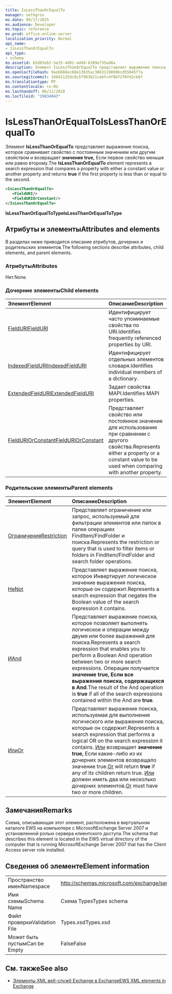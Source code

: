 ```yaml
---
title: IsLessThanOrEqualTo
manager: sethgros
ms.date: 09/17/2015
ms.audience: Developer
ms.topic: reference
ms.prod: office-online-server
localization_priority: Normal
api_name:
- IsLessThanOrEqualTo
api_type:
- schema
ms.assetid: b5d85eb2-5e15-4d01-ad49-6289e735ad8a
description: Элемент IsLessThanOrEqualTo представляет выражение поиска, которое сравнивает свойство с постоянным значением или другим свойством и возвращает значение true, если первое свойство меньше или равен ему.
ms.openlocfilehash: 9aeb688ec68e13635ac3083119899bcd55045f7a
ms.sourcegitcommit: 34041125dc8c5f993b21cebfc4f8b72f0fd2cb6f
ms.translationtype: MT
ms.contentlocale: ru-RU
ms.lasthandoff: 06/11/2018
ms.locfileid: "19834043"
---
```

# <a name="islessthanorequalto"></a><span data-ttu-id="ca027-103">IsLessThanOrEqualTo</span><span class="sxs-lookup"><span data-stu-id="ca027-103">IsLessThanOrEqualTo</span></span>

<span data-ttu-id="ca027-104">Элемент **IsLessThanOrEqualTo** представляет выражение поиска, которое сравнивает свойство с постоянным значением или другим свойством и возвращает **значение true,** Если первое свойство меньше или равно второму.</span><span class="sxs-lookup"><span data-stu-id="ca027-104">The **IsLessThanOrEqualTo** element represents a search expression that compares a property with either a constant value or another property and returns **true** if the first property is less than or equal to the second.</span></span> 
  
```xml
<IsLessThanOrEqualTo>
   <FieldURI/>
   <FieldURIOrConstant/>
</IsLessThanOrEqualTo>
```

 <span data-ttu-id="ca027-105">**IsLessThanOrEqualToType**</span><span class="sxs-lookup"><span data-stu-id="ca027-105">**IsLessThanOrEqualToType**</span></span>
## <a name="attributes-and-elements"></a><span data-ttu-id="ca027-106">Атрибуты и элементы</span><span class="sxs-lookup"><span data-stu-id="ca027-106">Attributes and elements</span></span>

<span data-ttu-id="ca027-107">В разделах ниже приводится описание атрибутов, дочерних и родительских элементов.</span><span class="sxs-lookup"><span data-stu-id="ca027-107">The following sections describe attributes, child elements, and parent elements.</span></span>
  
### <a name="attributes"></a><span data-ttu-id="ca027-108">Атрибуты</span><span class="sxs-lookup"><span data-stu-id="ca027-108">Attributes</span></span>

<span data-ttu-id="ca027-109">Нет.</span><span class="sxs-lookup"><span data-stu-id="ca027-109">None.</span></span>
  
### <a name="child-elements"></a><span data-ttu-id="ca027-110">Дочерние элементы</span><span class="sxs-lookup"><span data-stu-id="ca027-110">Child elements</span></span>

|<span data-ttu-id="ca027-111">**Элемент**</span><span class="sxs-lookup"><span data-stu-id="ca027-111">**Element**</span></span>|<span data-ttu-id="ca027-112">**Описание**</span><span class="sxs-lookup"><span data-stu-id="ca027-112">**Description**</span></span>|
|:-----|:-----|
|[<span data-ttu-id="ca027-113">FieldURI</span><span class="sxs-lookup"><span data-stu-id="ca027-113">FieldURI</span></span>](fielduri.md) <br/> |<span data-ttu-id="ca027-114">Идентифицирует часто упоминаемые свойства по URI.</span><span class="sxs-lookup"><span data-stu-id="ca027-114">Identifies frequently referenced properties by URI.</span></span>  <br/> |
|[<span data-ttu-id="ca027-115">IndexedFieldURI</span><span class="sxs-lookup"><span data-stu-id="ca027-115">IndexedFieldURI</span></span>](indexedfielduri.md) <br/> |<span data-ttu-id="ca027-116">Идентифицирует отдельных элементов словаря.</span><span class="sxs-lookup"><span data-stu-id="ca027-116">Identifies individual members of a dictionary.</span></span>  <br/> |
|[<span data-ttu-id="ca027-117">ExtendedFieldURI</span><span class="sxs-lookup"><span data-stu-id="ca027-117">ExtendedFieldURI</span></span>](extendedfielduri.md) <br/> |<span data-ttu-id="ca027-118">Задает свойства MAPI.</span><span class="sxs-lookup"><span data-stu-id="ca027-118">Identifies MAPI properties.</span></span>  <br/> |
|[<span data-ttu-id="ca027-119">FieldURIOrConstant</span><span class="sxs-lookup"><span data-stu-id="ca027-119">FieldURIOrConstant</span></span>](fielduriorconstant.md) <br/> |<span data-ttu-id="ca027-120">Представляет свойство или постоянное значение для использования при сравнении с другого свойства.</span><span class="sxs-lookup"><span data-stu-id="ca027-120">Represents either a property or a constant value to be used when comparing with another property.</span></span>  <br/> |
   
### <a name="parent-elements"></a><span data-ttu-id="ca027-121">Родительские элементы</span><span class="sxs-lookup"><span data-stu-id="ca027-121">Parent elements</span></span>

|<span data-ttu-id="ca027-122">**Элемент**</span><span class="sxs-lookup"><span data-stu-id="ca027-122">**Element**</span></span>|<span data-ttu-id="ca027-123">**Описание**</span><span class="sxs-lookup"><span data-stu-id="ca027-123">**Description**</span></span>|
|:-----|:-----|
|[<span data-ttu-id="ca027-124">Ограничения</span><span class="sxs-lookup"><span data-stu-id="ca027-124">Restriction</span></span>](restriction.md) <br/> |<span data-ttu-id="ca027-125">Представляет ограничение или запрос, используемый для фильтрации элементов или папок в папке операциях FindItem/FindFolder и поиска.</span><span class="sxs-lookup"><span data-stu-id="ca027-125">Represents the restriction or query that is used to filter items or folders in FindItem/FindFolder and search folder operations.</span></span>  <br/> |
|[<span data-ttu-id="ca027-126">Не</span><span class="sxs-lookup"><span data-stu-id="ca027-126">Not</span></span>](not.md) <br/> |<span data-ttu-id="ca027-127">Представляет выражение поиска, которое Инвертирует логическое значение выражения поиска, которые он содержит.</span><span class="sxs-lookup"><span data-stu-id="ca027-127">Represents a search expression that negates the Boolean value of the search expression it contains.</span></span>  <br/> |
|[<span data-ttu-id="ca027-128">И</span><span class="sxs-lookup"><span data-stu-id="ca027-128">And</span></span>](and.md) <br/> |<span data-ttu-id="ca027-129">Представляет выражение поиска, которое позволяет выполнять логическое и операции между двумя или более выражений для поиска.</span><span class="sxs-lookup"><span data-stu-id="ca027-129">Represents a search expression that enables you to perform a Boolean And operation between two or more search expressions.</span></span> <span data-ttu-id="ca027-130">Операции получается **значение true,** **Если все выражения поиска, содержащихся в And**.</span><span class="sxs-lookup"><span data-stu-id="ca027-130">The result of the And operation is **true** if all of the search expressions contained within the And are **true**.</span></span>  <br/> |
|[<span data-ttu-id="ca027-131">Или</span><span class="sxs-lookup"><span data-stu-id="ca027-131">Or</span></span>](or.md) <br/> |<span data-ttu-id="ca027-132">Представляет выражение поиска, используемая для выполнения логического или выражения поиска, которые он содержит.</span><span class="sxs-lookup"><span data-stu-id="ca027-132">Represents a search expression that performs a logical OR on the search expression it contains.</span></span> <span data-ttu-id="ca027-133">[Или](or.md) возвращает **значение true,** Если какие-либо из их дочерних элементов возвращало значение true.</span><span class="sxs-lookup"><span data-stu-id="ca027-133">[Or](or.md) will return **true** if any of its children return true.</span></span> <span data-ttu-id="ca027-134">[Или](or.md) должен иметь два или несколько дочерних элементов.</span><span class="sxs-lookup"><span data-stu-id="ca027-134">[Or](or.md) must have two or more children.</span></span>  <br/> |
   
## <a name="remarks"></a><span data-ttu-id="ca027-135">Замечания</span><span class="sxs-lookup"><span data-stu-id="ca027-135">Remarks</span></span>

<span data-ttu-id="ca027-136">Схема, описывающая этот элемент, расположена в виртуальном каталоге EWS на компьютере с MicrosoftExchange Server 2007 и установленной ролью сервера клиентского доступа.</span><span class="sxs-lookup"><span data-stu-id="ca027-136">The schema that describes this element is located in the EWS virtual directory of the computer that is running MicrosoftExchange Server 2007 that has the Client Access server role installed.</span></span>
  
## <a name="element-information"></a><span data-ttu-id="ca027-137">Сведения об элементе</span><span class="sxs-lookup"><span data-stu-id="ca027-137">Element information</span></span>

|||
|:-----|:-----|
|<span data-ttu-id="ca027-138">Пространство имен</span><span class="sxs-lookup"><span data-stu-id="ca027-138">Namespace</span></span>  <br/> |http://schemas.microsoft.com/exchange/services/2006/types  <br/> |
|<span data-ttu-id="ca027-139">Имя схемы</span><span class="sxs-lookup"><span data-stu-id="ca027-139">Schema Name</span></span>  <br/> |<span data-ttu-id="ca027-140">Схема Types</span><span class="sxs-lookup"><span data-stu-id="ca027-140">Types schema</span></span>  <br/> |
|<span data-ttu-id="ca027-141">Файл проверки</span><span class="sxs-lookup"><span data-stu-id="ca027-141">Validation File</span></span>  <br/> |<span data-ttu-id="ca027-142">Types.xsd</span><span class="sxs-lookup"><span data-stu-id="ca027-142">Types.xsd</span></span>  <br/> |
|<span data-ttu-id="ca027-143">Может быть пустым</span><span class="sxs-lookup"><span data-stu-id="ca027-143">Can be Empty</span></span>  <br/> |<span data-ttu-id="ca027-144">False</span><span class="sxs-lookup"><span data-stu-id="ca027-144">False</span></span>  <br/> |
   
## <a name="see-also"></a><span data-ttu-id="ca027-145">См. также</span><span class="sxs-lookup"><span data-stu-id="ca027-145">See also</span></span>



- [<span data-ttu-id="ca027-146">Элементы XML веб-служб Exchange в Exchange</span><span class="sxs-lookup"><span data-stu-id="ca027-146">EWS XML elements in Exchange</span></span>](ews-xml-elements-in-exchange.md)

